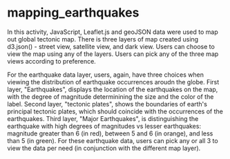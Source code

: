 # mapping_earthquakes

In this activity, JavaScript, Leaflet.js and geoJSON data were used to map out global tectonic map. There is three layers of map created using d3.json() - street view, satellite view, and dark view. Users can choose to view the map using any of the layers. Users can pick any of the three map views according to preference. 

For the earthquake data layer, users, again, have three choices when viewing the distribution of earthquake occurrences aroudn the globe. First layer, "Earthquakes", displays the location of the earthquakes on the map, with the degree of magnitude determinining the size and the color of the label. Second layer, "tectonic plates", shows the boundaries of earth's principal tectonic plates, which should coincide with the occurrences of the earthquakes. Third layer, "Major Earthquakes", is distinguishing the  earthquake with high degrees of magnitudes vs lesser earthquakes: magnitude greater than 6 (in red), between 5 and 6 (in orange), and less than 5 (in green). For these earthquake data, users can pick any or all 3 to view the data per need (in conjunction with the different map layer).